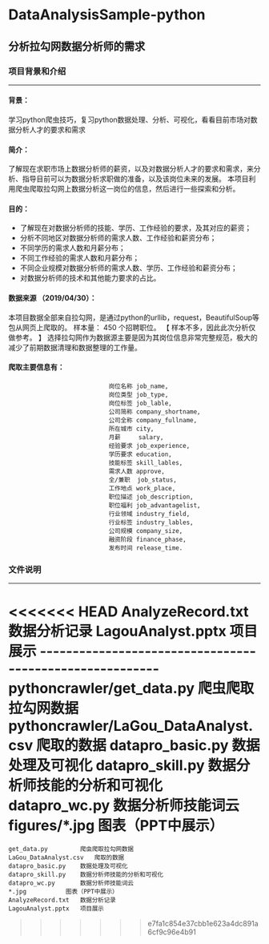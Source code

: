 # DataAnalysisSample-python
## 分析拉勾网数据分析师的需求
### 项目背景和介绍
---
#### 背景：
学习python爬虫技巧，复习python数据处理、分析、可视化，看看目前市场对数据分析人才的要求和需求
#### 简介：
了解现在求职市场上数据分析师的薪资，以及对数据分析人才的要求和需求，来分析、指导目前可以为数据分析求职做的准备，以及该岗位未来的发展。 本项目利用爬虫爬取拉勾网上数据分析这一岗位的信息，然后进行一些探索和分析。
#### 目的：
* 了解现在对数据分析师的技能、学历、工作经验的要求，及其对应的薪资；
* 分析不同地区对数据分析师的需求人数、工作经验和薪资分布；
* 不同学历的需求人数和月薪分布；
* 不同工作经验的需求人数和月薪分布；
* 不同企业规模对数据分析师的需求人数、学历、工作经验和薪资分布；
* 对数据分析师的技术和其他能力要求的占比。
#### 数据来源 （2019/04/30）：
本项目数据全部来自拉勾网，是通过python的urllib，request，BeautifulSoup等包从网页上爬取的。
样本量： 450 个招聘职位。 
【 样本不多，因此此次分析仅做参考。 】
选择拉勾网作为数据源主要是因为其岗位信息非常完整规范，极大的减少了前期数据清理和数据整理的工作量。
#### 爬取主要信息有：
								岗位名称 job_name,
								岗位类型 job_type,
								岗位标签 job_lable,
								公司简称 company_shortname,
								公司全称 company_fullname,
								所在城市 city,
								月薪     salary,
								经验要求 job_experience,
								学历要求 education,
								技能标签 skill_lables,
								需求人数 approve,
								全/兼职  job_status,
								工作地点 work_place,
								职位描述 job_description,
								职位福利 job_advantagelist,
								行业领域 industry_field,
								行业标签 industry_lables,
								公司规模 company_size,
								融资阶段 finance_phase,
								发布时间 release_time.
### 文件说明
---
<<<<<<< HEAD
	AnalyzeRecord.txt 						数据分析记录
	LagouAnalyst.pptx 						项目展示
	--------------------------------------------------------
	pythoncrawler/get_data.py 				爬虫爬取拉勾网数据
	pythoncrawler/LaGou_DataAnalyst.csv 	爬取的数据
	datapro_basic.py 						数据处理及可视化
	datapro_skill.py 						数据分析师技能的分析和可视化
	datapro_wc.py 							数据分析师技能词云
	figures/*.jpg 							图表（PPT中展示）
=======
	get_data.py 		爬虫爬取拉勾网数据
	LaGou_DataAnalyst.csv   爬取的数据
	datapro_basic.py 	数据处理及可视化
	datapro_skill.py 	数据分析师技能的分析和可视化
	datapro_wc.py 		数据分析师技能词云
	*.jpg 			图表（PPT中展示）
	AnalyzeRecord.txt 	数据分析记录
	LagouAnalyst.pptx 	项目展示


>>>>>>> e7fa1c854e37cbb1e623a4dc891a6cf9c96e4b91
